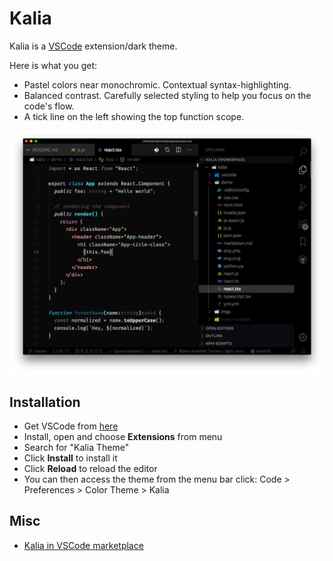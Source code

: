 # Kalia

Kalia is a [VSCode](https://code.visualstudio.com/) extension/dark theme.

Here is what you get:

* Pastel colors near monochromic. Contextual syntax-highlighting.
* Balanced contrast. Carefully selected styling to help you focus on the code's flow.
* A tick line on the left showing the top function scope.

![Kalia VSCode Theme](./kalia.png)

## Installation

* Get VSCode from [here](https://code.visualstudio.com/)
* Install, open and choose **Extensions** from menu
* Search for "Kalia Theme"
* Click **Install** to install it
* Click **Reload** to reload the editor
* You can then access the theme from the menu bar click: Code > Preferences > Color Theme > Kalia

## Misc

* [Kalia in VSCode marketplace](https://marketplace.visualstudio.com/items?itemName=krasimir.kalia)